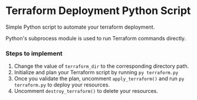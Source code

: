 # Terraform Deployment Python Script

Simple Python script to automate your terraform deployment. 

Python's subprocess module is used to run Terraform commands directly.

### Steps to implement

1. Change the value of `terraform_dir` to the corresponding directory path.
2. Initialize and plan your Terraform script by running `py terraform.py`
3. Once you validate the plan, uncomment `apply_terraform()` and run `py terraform.py` to deploy your resources.
4. Uncomment `destroy_terraform()` to delete your resources.
